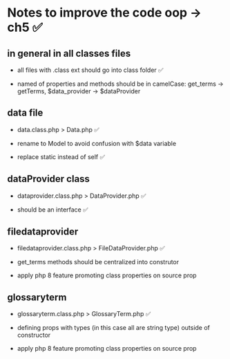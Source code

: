# Notes to improve the code oop -> ch5 &#9989;

## in general in all classes files

- all files with .class ext should go into class folder &#9989;

- named of properties and methods should be in camelCase: get_terms -> getTerms, $data_provider -> $dataProvider

## data file

- data.class.php > Data.php &#9989;

- rename to Model to avoid confusion with $data variable

- replace static instead of self &#9989;

##  dataProvider class

- dataprovider.class.php > DataProvider.php &#9989;

- should be an interface  &#9989;

## filedataprovider

- filedataprovider.class.php > FileDataProvider.php &#9989;

- get_terms methods should be centralized into construtor

- apply php 8 feature promoting class properties on source prop


## glossaryterm

- glossaryterm.class.php > GlossaryTerm.php &#9989;

- defining props with types (in this case all are string type) outside of constructor 

- apply php 8 feature promoting class properties on source prop

